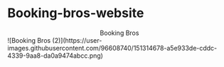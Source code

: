 # Booking-bros-website
<center>Booking Bros</center>
![Booking Bros (2)](https://user-images.githubusercontent.com/96608740/151314678-a5e933de-cddc-4339-9aa8-da0a9474abcc.png)
